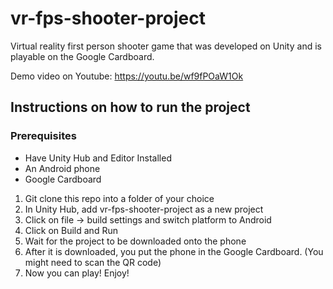 # vr-fps-shooter-project

Virtual reality first person shooter game that was developed on Unity and is playable on the Google Cardboard.

Demo video on Youtube: https://youtu.be/wf9fPOaW1Ok

## Instructions on how to run the project

### Prerequisites
- Have Unity Hub and Editor Installed
- An Android phone
- Google Cardboard

1. Git clone this repo into a folder of your choice
2. In Unity Hub, add vr-fps-shooter-project as a new project
3. Click on file -> build settings  and switch platform to Android
4. Click on Build and Run
5. Wait for the project to be downloaded onto the phone
6. After it is downloaded, you put the phone in the Google Cardboard. (You might need to scan the QR code)
7. Now you can play! Enjoy!

